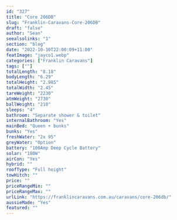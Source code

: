 ```yaml
---
id: "327"
title: "Core 206DB"
slug: "Franklin-Caravans-Core-206DB"
draft: "false"
author: "Sean"
seealsolinks: "1"
section: "blog"
date: "2022-10-10T22:00:09+11:00"
featImage: "jayco1.webp"
categories: ["Franklin Caravans"]
tags: [""]
totalLength: "8.18"
bodyLength: "6.29"
totalHeight: "2.985"
totalWidth: "2.45"
tareWeight: "2230"
atmWeight: "2730"
ballWeight: "210"
sleeps: "4"
bathroom: "Separate shower & toilet"
internalBathroom: "Yes"
mainBed: "Queen + bunks"
bunks: "Yes"
freshWater: "2x 95"
greyWater: "Option"
battery: "100Amp Deep Cycle Battery"
solar: "180W"
airCon: "Yes"
hybrid: ""
roofType: "Full height"
towHitch: ""
price: ""
priceRangeMin: ""
priceRangeMax: ""
urlLink: "https://franklincaravans.com.au/caravans/core-206db/"
aussieMade: "Yes"
featured: ""
---
```

